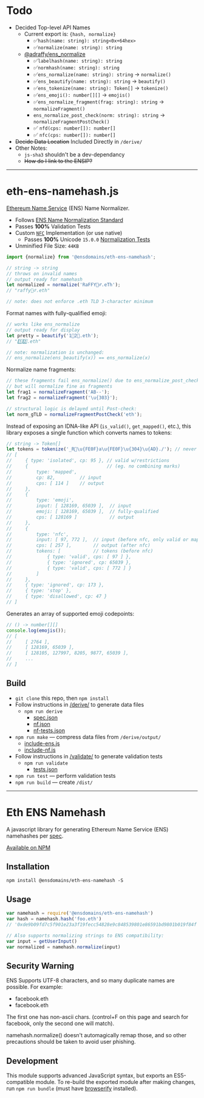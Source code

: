 # Todo

* Decided Top-level API Names
	* Current export is: `{hash, normalize}`
		* ✅`hash(name: string): string<0x+64hex>`
		* ✅`normalize(name: string): string`
	* [@adraffy/ens_normalize](https://github.com/adraffy/eth-ens-namehash)
		* ✅`labelhash(name: string): string`
		* ✅`normhash(name: string): string`
		* ✅`ens_normalize(name: string): string` &rarr; `normalize()`
		* ✅`ens_beautify(name: string): string` &rarr; `beautify()`
		* ✅`ens_tokenize(name: string): Token[]` &rarr; `tokenize()`
		* ✅`ens_emoji(): number[][]` &rarr; `emojis()`
		* ✅`ens_normalize_fragment(frag: string): string`  &rarr; `normalizeFragment()`
		* `ens_normalize_post_check(norm: string): string`  &rarr; `normalizeFragmentPostCheck()`
		* ✅ `nfd(cps: number[]): number[]`
		* ✅ `nfc(cps: number[]): number[]`
* ~~Decide Data Location~~ Included Directly in `/derive/`
* Other Notes:
	* `js-sha3` shouldn't be a dev-dependancy
	* ~~How do I link to the ENSIP?~~

---

# eth-ens-namehash.js

[Ethereum Name Service](https://ens.domains/) (ENS) Name Normalizer.

* Follows [ENS Name Normalization Standard](https://github.com/adraffy/ensip-norm/blob/main/draft.md)
* Passes **100%** Validation Tests
* Custom [`NFC`](https://unicode.org/reports/tr15/) Implementation (or use native)
	* Passes **100%** Unicode `15.0.0` [Normalization Tests](https://www.unicode.org/Public/15.0.0/ucd/NormalizationTest.txt)
* Unminified File Size: `44KB`

```Javascript
import {normalize} from '@ensdomains/eth-ens-namehash';

// string -> string
// throws on invalid names
// output ready for namehash
let normalized = normalize('RaFFY🚴‍♂️.eTh');
// "raffy🚴‍♂.eth"

// note: does not enforce .eth TLD 3-character minimum
```
Format names with fully-qualified emoji:
```JavaScript
// works like ens_normalize
// output ready for display
let pretty = beautify('1⃣2⃣.eth'); 
// "1️⃣2️⃣.eth"

// note: normalization is unchanged:
// ens_normalize(ens_beautify(x)) == ens_normalize(x)
```

Normalize name fragments:
```Javascript
// these fragments fail ens_normalize() due to ens_normalize_post_check() rules
// but will normalize fine as fragments
let frag1 = normalizeFragment('AB--');
let frag2 = normalizeFragment('\u{303}');

// structural logic is delayed until Post-check:
let norm_gTLD = normalizeFragmentPostCheck('eth');
```

Instead of exposing an IDNA-like API (`is_valid()`, `get_mapped()`, etc.), this library exposes a single function which converts names to tokens:
```JavaScript
// string -> Token[]
let tokens = tokenize('_R💩\u{FE0F}a\u{FE0F}\u{304}\u{AD}./'); // never throws
// [
//     { type: 'isolated', cp: 95 }, // valid w/restrictions
//     {                             // (eg. no combining marks)
//         type: 'mapped', 
//         cp: 82,         // input
//         cps: [ 114 ]    // output
//     }, 
//     { 
//         type: 'emoji',
//         input: [ 128169, 65039 ],  // input 
//         emoji: [ 128169, 65039 ],  // fully-qualified
//         cps: [ 128169 ]            // output
//     },
//     {
//         type: 'nfc',
//         input: [ 97, 772 ],  // input (before nfc, only valid or mapped)
//         cps: [ 257 ],        // output (after nfc)
//         tokens: [            // tokens (before nfc)
//             { type: 'valid', cps: [ 97 ] },
//             { type: 'ignored', cp: 65039 },
//             { type: 'valid', cps: [ 772 ] }
//         ]
//     },
//     { type: 'ignored', cp: 173 },
//     { type: 'stop' },
//     { type: 'disallowed', cp: 47 }
// ]
```

Generates an array of supported emoji codepoints:
```Javascript
// () -> number[][]
console.log(emojis());
// [
//     [ 2764 ],
//     [ 128169, 65039 ],
//     [ 128105, 127997, 8205, 9877, 65039 ],
//     ...
// ]
```

## Build

* `git clone` this repo, then `npm install` 
* Follow instructions in [/derive/](./derive/) to generate data files
	* `npm run derive` 
		* [spec.json](./derive/output/spec.json)
		* [nf.json](./derive/output/nf.json)
		* [nf-tests.json](./derive/output/nf-tests.json)
* `npm run make` — compress data files from `/derive/output/`
	* [include-ens.js](./src/include-ens.js)
	* [include-nf.js](./src/include-nf.js)
* Follow instructions in [/validate/](./validate/) to generate validation tests
	* `npm run validate`
		* [tests.json](./validate/tests.json)
* `npm run test` — perform validation tests
* `npm run build` — create `/dist/`

---

# Eth ENS Namehash

A javascript library for generating Ethereum Name Service (ENS) namehashes per [spec](https://github.com/ethereum/EIPs/issues/137).

[Available on NPM](https://www.npmjs.com/package/@ensdomains/eth-ens-namehash)

## Installation

`npm install @ensdomains/eth-ens-namehash -S`

## Usage

```javascript
var namehash = require('@ensdomains/eth-ens-namehash')
var hash = namehash.hash('foo.eth')
// '0xde9b09fd7c5f901e23a3f19fecc54828e9c848539801e86591bd9801b019f84f'

// Also supports normalizing strings to ENS compatibility:
var input = getUserInput()
var normalized = namehash.normalize(input)
```

## Security Warning

ENS Supports UTF-8 characters, and so many duplicate names are possible. For example:

- faceboоk.eth
- facebook.eth

The first one has non-ascii chars. (control+F on this page and search for facebook, only the second one will match).

namehash.normalize() doesn't automagically remap those, and so other precautions should be taken to avoid user phishing.

## Development

This module supports advanced JavaScript syntax, but exports an ES5-compatible module. To re-build the exported module after making changes, run `npm run bundle` (must have [browserify](http://browserify.org/) installed).

